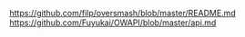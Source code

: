 https://github.com/filp/oversmash/blob/master/README.md
https://github.com/Fuyukai/OWAPI/blob/master/api.md
